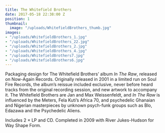 ```yaml
---
title: The Whitefield Brothers
date: 2017-05-18 22:38:00 Z
position: 1
thumbnail:
  image: "/uploads/WhitefieldBrothers_thumb.jpg"
images:
- "/uploads/WhitefieldBrothers_1.jpg"
- "/uploads/WhitefieldBrothers_22.jpg"
- "/uploads/WhitefieldBrothers_2.jpg"
- "/uploads/WhitefieldBrothers_4.jpg"
- "/uploads/WhitefieldBrothers7.jpg"
- "/uploads/WhitefieldBrothers6.jpg"
---
```


Packaging design for The Whitefield Brothers’ album *In The Raw*, released on Now-Again Records. Originally released in 2001 in a limited run on Soul Fire Records, the album’s reissue included exclusive, never before heard tracks from the original recording session, and new artwork to accompany it. The Whitefield Brothers are Jan and Max Weissenfeldt, and *In The Raw* is influenced by the Meters, Fela Kuti’s Africa 70, and psychedelic Ghanaian and Nigerian masterpieces by unknown psych-funk groups such as Blo, Edazawa and the Psychedelic Aliens. 

Includes 2 × LP and CD. Completed in 2009 with River Jukes-Hudson for Way Shape Form.